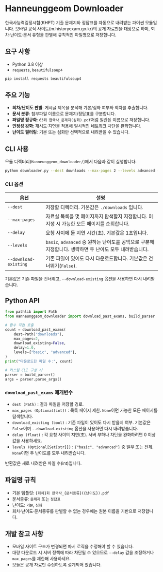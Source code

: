 # Hanneunggeom Downloader

한국사능력검정시험(KHPT) 기출 문제지와 정답표를 자동으로 내려받는 파이썬 모듈입니다. 모바일 공식 사이트(m.historyexam.go.kr)의 공개 자료만을 대상으로 하며, 회차·난이도·문서 유형을 판별해 규칙적인 파일명으로 저장합니다.

## 요구 사항

- Python 3.8 이상
- `requests`, `beautifulsoup4`

```bash
pip install requests beautifulsoup4
```

## 주요 기능

- **회차/난이도 판별**: 게시글 제목을 분석해 기본/심화 여부와 회차를 추출합니다.
- **문서 분류**: 첨부파일 이름으로 문제지/정답표를 구분합니다.
- **파일명 정규화**: `63회 한국사_문제지(심화).pdf`처럼 일관된 이름으로 저장합니다.
- **안정성 강화**: 재시도·지연을 적용해 일시적인 네트워크 차단을 완화합니다.
- **난이도 필터링**: 기본 또는 심화만 선택적으로 내려받을 수 있습니다.

## CLI 사용

모듈 디렉터리(`Hanneunggeom_downloader/`)에서 다음과 같이 실행합니다.

```bash
python downloader.py --dest downloads --max-pages 2 --levels advanced --delay 1.5
```

### CLI 옵션

| 옵션 | 설명 |
| --- | --- |
| `--dest` | 저장할 디렉터리. 기본값은 `./downloads` 입니다. |
| `--max-pages` | 자료실 목록을 몇 페이지까지 탐색할지 지정합니다. 미지정 시 가능한 모든 페이지를 순회합니다. |
| `--delay` | 요청 사이에 둘 지연 시간(초). 기본값은 1초입니다. |
| `--levels` | `basic`, `advanced` 중 원하는 난이도를 공백으로 구분해 지정합니다. 생략하면 두 난이도 모두 내려받습니다. |
| `--download-existing` | 기존 파일이 있어도 다시 다운로드합니다. 기본값은 건너뛰기(`False`). |

기본값은 기존 파일을 건너뛰고, `--download-existing` 옵션을 사용하면 다시 내려받습니다.

## Python API

```python
from pathlib import Path
from Hanneunggeom_downloader import download_past_exams, build_parser

# 함수 직접 호출
count = download_past_exams(
    dest=Path("downloads"),
    max_pages=2,
    download_existing=False,
    delay=1.0,
    levels={"basic", "advanced"},
)
print("다운로드한 파일 수:", count)

# 커스텀 CLI 구성 시
parser = build_parser()
args = parser.parse_args()
```

### `download_past_exams` 매개변수

- `dest (Path)` : 결과 파일을 저장할 경로.
- `max_pages (Optional[int])` : 목록 페이지 제한. `None`이면 가능한 모든 페이지를 탐색합니다.
- `download_existing (bool)` : 기존 파일이 있어도 다시 받을지 여부. 기본값은 `False`이며 `--download-existing` 옵션을 사용하면 다시 내려받습니다.
- `delay (float)` : 각 요청 사이의 지연(초). 서버 부하나 차단을 완화하려면 0 이상 값을 사용하세요.
- `levels (Optional[Set[str]])` : `{"basic", "advanced"}` 중 일부 또는 전체. `None`이면 두 난이도를 모두 내려받습니다.

반환값은 새로 내려받은 파일 수(int)입니다.

## 파일명 규칙

- 기본 템플릿: `{회차}회 한국사_{문서종류}({난이도}).pdf`
- 문서종류: `문제지` 또는 `정답표`
- 난이도: `기본`, `심화`
- 회차·난이도·문서종류를 판별할 수 없는 경우에는 원본 이름을 기반으로 저장합니다.

## 개발 참고 사항

- 모바일 사이트 구조가 변경되면 파서 로직을 수정해야 할 수 있습니다.
- 대량 다운로드 시 서버 정책에 따라 차단될 수 있으므로 `--delay` 값을 조정하거나 `max_pages`를 제한해 사용하세요.
- 모듈은 공개 자료만 수집하도록 설계되어 있습니다.
